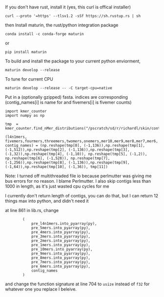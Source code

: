 
If you don't have rust, install it (yes, this curl is offical installer)
```
curl --proto '=https' --tlsv1.2 -sSf https://sh.rustup.rs | sh
```

then Install maturin, the rust/python integration package

```
conda install -c conda-forge maturin
```
or

```
pip install maturin
```

To build and install the package to your current python enviorment,
```
maturin develop --release
```
To tune for current CPU

```
maturin develop --release -- -C target-cpu=native
```

Put in a (optionally gzipped) fasta. indices are corresponding (contig_names[i] is name for and  fivemers[i] is fivemer counts)
```
import kmer_counter
import numpy as np

tmp  = kmer_counter.find_nMer_distributions("/pscratch/sd/r/richardl/skin/contigs.fna.gz")

(l4n1mers, fivemers,fourmers,threemers,twomers,onemers,mer10,mer9,mer8,mer7,mer6, contig_names) = (np.reshape(tmp[0], (-1,136)),np.reshape(tmp[1], (-1,512)),np.reshape(tmp[2], (-1,136)),np.reshape(tmp[3], (-1,32)),np.reshape(tmp[4], (-1,10)), np.reshape(tmp[5], (-1,2)), np.reshape(tmp[6], (-1,528)), np.reshape(tmp[7], (-1,256)),np.reshape(tmp[8], (-1,136)),np.reshape(tmp[9], (-1,64)),np.reshape(tmp[10], (-1,36)), tmp[11])
```

Note: I turned off multithreaded file io because perlmutter was giving me bus errors for no reason. I blame Perlmutter. I also skip contigs less than 1000 in length, as it's just wasted cpu cycles for me

I currently don't return length of contigs, you can do that, but I can return 12 things max into python, and didn't need it

at line 861 in lib.rs, change 

```
        (
            pre_l4n1mers.into_pyarray(py),
            pre_5mers.into_pyarray(py),
            pre_4mers.into_pyarray(py),
            pre_3mers.into_pyarray(py),
            pre_2mers.into_pyarray(py),
            pre_1mers.into_pyarray(py),
            pre_10mers.into_pyarray(py),
            pre_9mers.into_pyarray(py),
            pre_8mers.into_pyarray(py),
            pre_7mers.into_pyarray(py),
            pre_6mers.into_pyarray(py),
            contig_names
        )
```

and change the function signature at line 704 to `usize` instead of `f32` for whatever one you replace I beleive.


